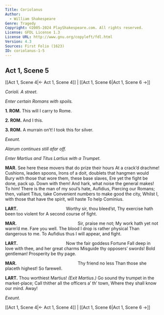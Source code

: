 ```yaml
---
Title: Coriolanus
Author: 
  - William Shakespeare
Genre: Tragedy
Copyright: ©2005-2024 PlayShakespeare.com. All rights reserved.
License: GFDL License 1.3
License URL: http://www.gnu.org/copyleft/fdl.html
Version: 4.3
Sources: First Folio (1623)
ID: coriolanus-1-5
---
```


## Act 1, Scene 5
[[Act 1, Scene 4|← Act 1, Scene 4]] | [[Act 1, Scene 6|Act 1, Scene 6 →]]

*Corioli. A street.*

*Enter certain Romans with spoils.*

**1. ROM.**
This will I carry to Rome.

**2. ROM.**
And I this.

**3. ROM.**
A murrain on’t! I took this for silver.

*Exeunt.*

*Alarum continues still afar off.*

*Enter Martius and Titus Lartius with a Trumpet.*

**MAR.**
See here these movers that do prize their hours
At a crack’d drachme! Cushions, leaden spoons,
Irons of a doit, doublets that hangmen would
Bury with those that wore them, these base slaves,
Ere yet the fight be done, pack up. Down with them!
And hark, what noise the general makes! To him!
There is the man of my soul’s hate, Aufidius,
Piercing our Romans; then, valiant Titus, take
Convenient numbers to make good the city,
Whilst I, with those that have the spirit, will haste
To help Cominius.

**LART.**
           Worthy sir, thou bleed’st,
Thy exercise hath been too violent for
A second course of fight.

**MAR.**
              Sir, praise me not;
My work hath yet not warm’d me. Fare you well.
The blood I drop is rather physical
Than dangerous to me. To Aufidius thus
I will appear, and fight.

**LART.**
           Now the fair goddess Fortune
Fall deep in love with thee, and her great charms
Misguide thy opposers’ swords! Bold gentleman!
Prosperity be thy page.

**MAR.**
              Thy friend no less
Than those she placeth highest! So farewell.

**LART.**
Thou worthiest Martius!
*(Exit Martius.)*
Go sound thy trumpet in the market-place;
Call thither all the officers a’ th’ town,
Where they shall know our mind. Away!

*Exeunt.*

[[Act 1, Scene 4|← Act 1, Scene 4]] | [[Act 1, Scene 6|Act 1, Scene 6 →]]